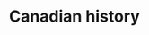 ---
title: Canadian history
longTitle: 'Canadian history'
tags:
- gccommon
narrowerTerm:
- "[[History]]"
relatedTerm:
- "[[Canadian studies]]"
use:
- "[[History of Canada]]"
---